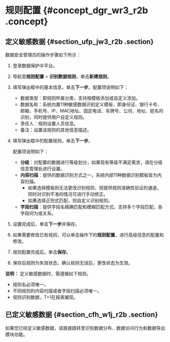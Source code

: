 # 规则配置 {#concept_dgr_wr3_r2b .concept}

## 定义敏感数据 {#section_ufp_jw3_r2b .section}

数据安全管理员的操作步骤如下所示：

1.  登录数据保护伞平台。
2.  导航至**规则配置** \> **识别数据规则**，单击**新建规则**。
3.  填写弹出框中的基本信息，单击**下一步**。配置项说明如下：
    -   数据类型：即规则所属分类，支持按模板添加或自定义添加。
    -   数据名称：系统内置11种敏感数据识别定义模板，即身份证、银行卡号、邮箱、手机号、IP、MAC地址、固定电话、车牌号、公司、地址、姓名的识别，同时提供用户自定义规则。
    -   责任人：规则设置人员信息。
    -   备注：设置该规则的其他信息描述。
4.  填写弹出框中的配置规则，单击**下一步**。

    配置项说明如下：

    -   **分级**：对配置的数据进行等级划分，如果现有等级不满足需求，请在分级信息管理处进行设置。
    -   **内容扫描**：提供的数据识别方式之一，系统内部11种数据识别模板皆为内容扫描。
        -   如果选择模板则无法更改识别规则，但提供规则准确性验证的通道，同时对识别不准的情况可进行手动修正。
        -   如果选择正则式匹配，则自定义识别规则。
    -   **字段扫描**：提供字段名精确匹配和模糊匹配方式，支持多个字段匹配，各字段间为或关系。
5.  设置完成后，单击**下一步**并保存。
6.  如果需要修改已有规则，可以单击操作下的**规则配置**，进行高级信息的配置和修改。
7.  规则配置完成后，单击**保存**。
8.  保存后规则为失效状态，确认规则无误后，更改状态为生效。

**说明：** 定义敏感数据时，需遵循如下规则。

-   规则名必须唯一。
-   不同规则的内容扫描或者字段扫描必须唯一。
-   规则识别数据，T+1在报表展现。

## 已定义敏感数据 {#section_cfh_w1j_r2b .section}

如果您已经定义敏感数据，请直接跳转至识别数据分布、数据访问行为和数据导出模块功能。

